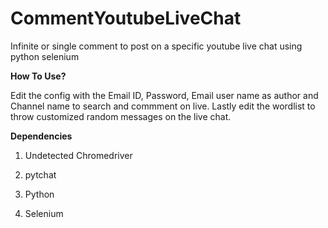 # CommentYoutubeLiveChat
Infinite or single comment to post on a specific youtube live chat using python selenium

**How To Use?**

Edit the config with the Email ID, Password, Email user name as author and Channel name to search and commment on live. Lastly edit the wordlist to throw customized random messages on the live chat.

**Dependencies**

1. Undetected Chromedriver

2. pytchat

3. Python

4. Selenium
